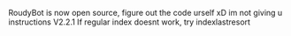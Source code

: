 RoudyBot is now open source, figure out the code urself xD im not giving u instructions
V2.2.1
If regular index doesnt work, try indexlastresort
